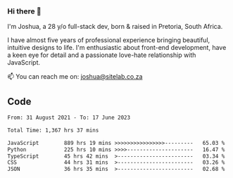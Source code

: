 ### Hi there 👋

I'm Joshua, a 28 y/o full-stack dev, born & raised in Pretoria, South Africa. 

I have almost five years of professional experience bringing beautiful, intuitive designs to life. I'm enthusiastic about front-end development, have a keen eye for detail and a passionate love-hate relationship with JavaScript.

📫 You can reach me on: joshua@sitelab.co.za

## **Code**

<!--START_SECTION:waka-->

```txt
From: 31 August 2021 - To: 17 June 2023

Total Time: 1,367 hrs 37 mins

JavaScript        889 hrs 19 mins >>>>>>>>>>>>>>>>---------   65.03 %
Python            225 hrs 10 mins >>>>---------------------   16.47 %
TypeScript        45 hrs 42 mins  >------------------------   03.34 %
CSS               44 hrs 31 mins  >------------------------   03.26 %
JSON              36 hrs 35 mins  >------------------------   02.68 %
```

<!--END_SECTION:waka-->
